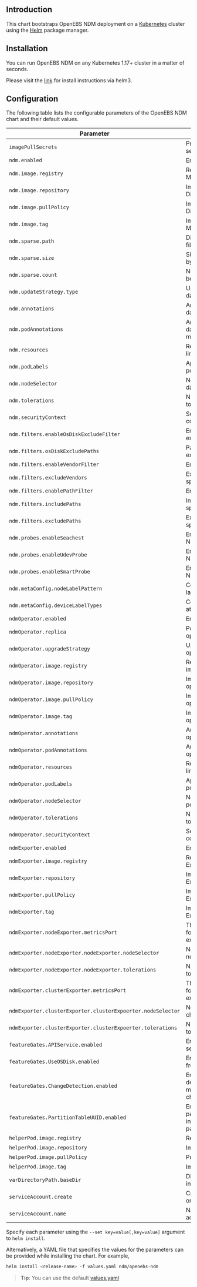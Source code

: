 ## Introduction

This chart bootstraps OpenEBS NDM deployment on a [Kubernetes](http://kubernetes.io) cluster using the
[Helm](https://helm.sh) package manager.

## Installation

You can run OpenEBS NDM on any Kubernetes 1.17+ cluster in a matter of seconds.

Please visit the [link](https://openebs.github.io/node-disk-manager/) for install instructions via helm3.

## Configuration

The following table lists the configurable parameters of the OpenEBS NDM chart and their default values.

| Parameter                                                   | Description                                                                   | Default                                                                                    |
|-------------------------------------------------------------|-------------------------------------------------------------------------------|--------------------------------------------------------------------------------------------|
| `imagePullSecrets`                                          | Provides image pull secrect                                                   | `""`                                                                                       |
| `ndm.enabled`                                               | Enable Node Disk Manager                                                      | `true`                                                                                     |
| `ndm.image.registry`                                        | Registry for Node Disk Manager image                                          | `""`                                                                                       |
| `ndm.image.repository`                                      | Image repository for Node Disk Manager                                        | `openebs/node-disk-manager`                                                                |
| `ndm.image.pullPolicy`                                      | Image pull policy for Node Disk Manager                                       | `IfNotPresent`                                                                             |
| `ndm.image.tag`                                             | Image tag for Node Disk Manager                                               | `2.0.0`                                                                                    |
| `ndm.sparse.path`                                           | Directory where Sparse files are created                                      | `/var/openebs/sparse`                                                                      |
| `ndm.sparse.size`                                           | Size of the sparse file in bytes                                              | `10737418240`                                                                              |
| `ndm.sparse.count`                                          | Number of sparse files to be created                                          | `0`                                                                                        |
| `ndm.updateStrategy.type`                                   | Update strategy for NDM daemonset                                             | `RollingUpdate`                                                                            |
| `ndm.annotations`                                           | Annotations for NDM daemonset metadata                                        | `""`                                                                                       |
| `ndm.podAnnotations`                                        | Annotations for NDM daemonset's pods metadata                                 | `""`                                                                                       |
| `ndm.resources`                                             | Resource and request and limit for containers                                 | `""`                                                                                       |
| `ndm.podLabels`                                             | Appends labels to the pods                                                    | `""`                                                                                       |
| `ndm.nodeSelector`                                          | Nodeselector for daemonset pods                                               | `""`                                                                                       |
| `ndm.tolerations`                                           | NDM daemonset's pod toleration values                                         | `""`                                                                                       |
| `ndm.securityContext`                                       | Seurity context for container                                                 | `""`                                                                                       |
| `ndm.filters.enableOsDiskExcludeFilter`                     | Enable filters of OS disk exclude                                             | `true`                                                                                     |
| `ndm.filters.osDiskExcludePaths`                            | Paths/Mountpoints to be excluded by OS Disk Filter                            | `/,/etc/hosts,/boot`                                                                       |
| `ndm.filters.enableVendorFilter`                            | Enable filters of vendors                                                     | `true`                                                                                     |
| `ndm.filters.excludeVendors`                                | Exclude devices with specified vendor                                         | `CLOUDBYT,OpenEBS`                                                                         |
| `ndm.filters.enablePathFilter`                              | Enable filters of paths                                                       | `true`                                                                                     |
| `ndm.filters.includePaths`                                  | Include devices with specified path patterns                                  | `""`                                                                                       |
| `ndm.filters.excludePaths`                                  | Exclude devices with specified path patterns                                  | `loop,fd0,sr0,/dev/ram,/dev/dm-,/dev/md,/dev/rbd,/dev/zd`                                  |
| `ndm.probes.enableSeachest`                                 | Enable Seachest probe for NDM                                                 | `false`                                                                                    |
| `ndm.probes.enableUdevProbe`                                | Enable Udev probe for NDM                                                     | `true`                                                                                     |
| `ndm.probes.enableSmartProbe`                               | Enable Smart probe for NDM                                                    | `true`                                                                                     |
| `ndm.metaConfig.nodeLabelPattern`                           | Config for adding node labels as BD labels                                    | `kubernetes.io*,beta.kubernetes.io*`                                                       |
| `ndm.metaConfig.deviceLabelTypes`                           | Config for adding device attributes as BD labels                              | `.spec.details.vendor,.spec.details.model,.spec.details.driveType,.spec.filesystem.fsType` |
| `ndmOperator.enabled`                                       | Enable NDM Operator                                                           | `true`                                                                                     |
| `ndmOperator.replica`                                       | Pod replica count for NDM operator                                            | `1`                                                                                        |
| `ndmOperator.upgradeStrategy`                               | Update strategy NDM operator                                                  | `"Recreate"`                                                                               |
| `ndmOperator.image.registry`                                | Registry for NDM operator image                                               | `""`                                                                                       |
| `ndmOperator.image.repository`                              | Image repository for NDM operator                                             | `openebs/node-disk-operator`                                                               |
| `ndmOperator.image.pullPolicy`                              | Image pull policy for NDM operator                                            | `IfNotPresent`                                                                             |
| `ndmOperator.image.tag`                                     | Image tag for NDM operator                                                    | `2.0.0`                                                                                    |
| `ndmOperator.annotations`                                   | Annotations for NDM operator metadata                                         | `""`                                                                                       |
| `ndmOperator.podAnnotations`                                | Annotations for NDM operator's pods metadata                                  | `""`                                                                                       |
| `ndmOperator.resources`                                     | Resource and request and limit for containers                                 | `""`                                                                                       |
| `ndmOperator.podLabels`                                     | Appends labels to the pods                                                    | `""`                                                                                       |
| `ndmOperator.nodeSelector`                                  | Nodeselector for operator pods                                                | `""`                                                                                       |
| `ndmOperator.tolerations`                                   | NDM operator's pod toleration values                                          | `""`                                                                                       |
| `ndmOperator.securityContext`                               | Security context for container                                                | `""`                                                                                       |
| `ndmExporter.enabled`                                       | Enable NDM Exporters                                                          | `false`                                                                                    |
| `ndmExporter.image.registry`                                | Registry for NDM Exporters image                                              | `""`                                                                                       |
| `ndmExporter.repository`                                    | Image repository for NDM Exporters                                            | `openebs/node-disk-exporter`                                                               |
| `ndmExporter.pullPolicy`                                    | Image pull policy for NDM Exporters                                           | `IfNotPresent`                                                                             |
| `ndmExporter.tag`                                           | Image tag for NDM Exporters                                                   | `2.0.0`                                                                                    |
| `ndmExporter.nodeExporter.metricsPort`                      | The TCP port number used for exposing NDM node exporter metrics               | `9101`                                                                                     |
| `ndmExporter.nodeExporter.nodeExporter.nodeSelector`        | Node selector for NDM node exporter pods                                      | `9101`                                                                                     |
| `ndmExporter.nodeExporter.nodeExporter.tolerations`         | NDM node exporter toleration values                                           | `9101`                                                                                     |
| `ndmExporter.clusterExporter.metricsPort`                   | The TCP port number used for exposing NDM cluster exporter metrics            | `9100`                                                                                     |
| `ndmExporter.clusterExporter.clusterExpoerter.nodeSelector` | Node selector for NDM cluster exporter pod                                    | `9100`                                                                                     |
| `ndmExporter.clusterExporter.clusterExpoerter.tolerations`  | NDM cluster exporter toleraion values                                         | `9100`                                                                                     |
| `featureGates.APIService.enabled`                           | Enable the gRPC API service of NDM                                            | `false`                                                                                    |
| `featureGates.UseOSDisk.enabled`                            | Enable feature-gate to use free space on OS disk                              | `false`                                                                                    |
| `featureGates.ChangeDetection.enabled`                      | Enable feature-gate to detect mountpoint/filesystem/size changes              | `false`                                                                                    |
| `featureGates.PartitionTableUUID.enabled`                   | Enable feature-gate to use partition table UUID instead of creating partition | `true`                                                                                     |
| `helperPod.image.registry`                                  | Registry for helper image                                                     | `""`                                                                                       |
| `helperPod.image.repository`                                | Image for helper pod                                                          | `openebs/linux-utils`                                                                      |
| `helperPod.image.pullPolicy`                                | Pull policy for helper pod                                                    | `IfNotPresent`                                                                             |
| `helperPod.image.tag`                                       | Image tag for helper image                                                    | `3.3.0`                                                                                    |
| `varDirectoryPath.baseDir`                                  | Directory to store debug info and so forth                                    | `/var/openebs`                                                                             |
| `serviceAccount.create`                                     | Create a service account or not                                               | `true`                                                                                     |
| `serviceAccount.name`                                       | Name for the service account                                                  | `true`                                                                                     |


Specify each parameter using the `--set key=value[,key=value]` argument to `helm install`.

Alternatively, a YAML file that specifies the values for the parameters can be provided while installing the chart. For example,

```bash
helm install <release-name> -f values.yaml ndm/openebs-ndm
```

> **Tip**: You can use the default [values.yaml](values.yaml)
